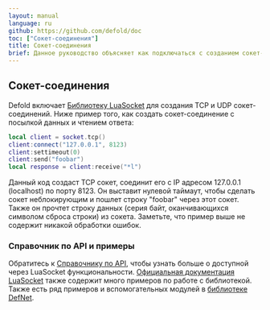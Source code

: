 ```yaml
---
layout: manual
language: ru
github: https://github.com/defold/doc
toc: ["Сокет-соединения"]
title: Сокет-соединения
brief: Данное руководство объясняет как подключаться с созданием сокет-соединений.
---
```


## Сокет-соединения

Defold включает [Библиотеку LuaSocket](https://lunarmodules.github.io/luasocket/) для создания TCP и UDP сокет-соединений. Ниже пример того, как создать сокет-соединение с посылкой данных и чтением ответа:

```Lua
local client = socket.tcp()
client:connect("127.0.0.1", 8123)
client:settimeout(0)
client:send("foobar")
local response = client:receive("*l")
```

Данный код создаст TCP сокет, соединит его с IP адресом 127.0.0.1 (localhost) по порту 8123. Он выставит нулевой таймаут, чтобы сделать сокет неблокирующим и пошлет строку "foobar" через этот сокет. Также он прочтет строку данных (серия байт, оканчивающихся символом сброса строки) из сокета. Заметьте, что пример выше не содержит никакой обработки ошибок.

### Справочник по API и примеры

Обратитесь к [Справочнику по API](/ref/socket/), чтобы узнать больше о доступной через LuaSocket функциональности. [Официальная документация LuaSocket](https://lunarmodules.github.io/luasocket/) также содержит много примеров по работе с библиотекой. Также есть ряд примеров и вспомогательных модулей в [библиотеке DefNet](https://github.com/britzl/defnet/). 
